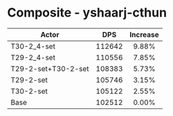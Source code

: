 # Composite - yshaarj-cthun
| Actor | DPS | Increase |
|---|:---:|:---:|
|T30-2_4-set|112642|9.88%|
|T29-2_4-set|110556|7.85%|
|T29-2-set+T30-2-set|108383|5.73%|
|T29-2-set|105746|3.15%|
|T30-2-set|105122|2.55%|
|Base|102512|0.00%|
